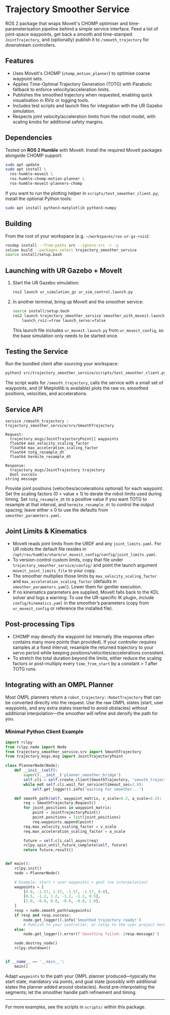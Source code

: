 # Trajectory Smoother Service

ROS 2 package that wraps MoveIt's CHOMP optimiser and time-parameterisation
pipeline behind a simple service interface.  Feed a list of joint-space
waypoints, get back a smooth and time-stamped `JointTrajectory`, and (optionally)
publish it to `/smooth_trajectory` for downstream controllers.

## Features

- Uses MoveIt's CHOMP (`chomp_motion_planner`) to optimise coarse waypoint sets.
- Applies Time-Optimal Trajectory Generation (TOTG) with Parabolic fallback to enforce velocity/acceleration limits.
- Publishes the smoothed trajectory when requested, enabling quick visualisation in RViz or logging tools.
- Includes test scripts and launch files for integration with the UR Gazebo simulation.
- Respects joint velocity/acceleration limits from the robot model, with scaling knobs for additional safety margins.

## Dependencies

Tested on **ROS 2 Humble** with MoveIt.  Install the required MoveIt packages
alongside CHOMP support:

```bash
sudo apt update
sudo apt install \
  ros-humble-moveit \
  ros-humble-chomp-motion-planner \
  ros-humble-moveit-planners-chomp
```

If you want to run the plotting helper in
`scripts/test_smoother_client.py`, install the optional Python tools:

```bash
sudo apt install python3-matplotlib python3-numpy
```

## Building

From the root of your workspace (e.g. `~/workspaces/ros-ur-gz-ruis`):

```bash
rosdep install --from-paths src --ignore-src -r -y
colcon build --packages-select trajectory_smoother_service
source install/setup.bash
```

## Launching with UR Gazebo + MoveIt

1. Start the UR Gazebo simulation:
   ```bash
   ros2 launch ur_simulation_gz ur_sim_control.launch.py
   ```

2. In another terminal, bring up MoveIt and the smoother service:
   ```bash
   source install/setup.bash
   ros2 launch trajectory_smoother_service smoother_with_moveit.launch.py \
       launch_rviz:=true launch_servo:=false
   ```

   This launch file includes `ur_moveit.launch.py` from `ur_moveit_config`, so
   the base simulation only needs to be started once.

## Testing the Service

Run the bundled client after sourcing your workspace:

```bash
python3 src/trajectory_smoother_service/scripts/test_smoother_client.py
```

The script waits for `/smooth_trajectory`, calls the service with a small set of
waypoints, and (if Matplotlib is available) plots the raw vs. smoothed
positions, velocities, and accelerations.

## Service API

```
service /smooth_trajectory : trajectory_smoother_service/srv/SmoothTrajectory

Request:
  trajectory_msgs/JointTrajectoryPoint[] waypoints
  float64 max_velocity_scaling_factor
  float64 max_acceleration_scaling_factor
  float64 totg_resample_dt
  float64 hermite_resample_dt

Response:
  trajectory_msgs/JointTrajectory trajectory
  bool success
string message
```

Provide joint positions (velocities/accelerations optional) for each waypoint.
Set the scaling factors (0 < value ≤ 1) to derate the robot limits used during
timing.  Set `totg_resample_dt` to a positive value if you want TOTG to resample
at that interval, and `hermite_resample_dt` to control the output spacing; leave
either ≤ 0 to use the defaults from `smoother_parameters.yaml`.

## Joint Limits & Kinematics

- MoveIt reads joint limits from the URDF and any `joint_limits.yaml`. For UR robots the
  default file resides in `/opt/ros/humble/share/ur_moveit_config/config/joint_limits.yaml`.
- To version-control custom limits, copy that file under `trajectory_smoother_service/config/`
  and point the launch argument `moveit_joint_limits_file` to your copy.
- The smoother multiplies those limits by `max_velocity_scaling_factor` and
  `max_acceleration_scaling_factor` (defaults in `smoother_parameters.yaml`). Lower them for
  gentler execution.
- If no kinematics parameters are supplied, MoveIt falls back to the KDL solver and logs a
  warning. To use the UR-specific IK plugin, include `config/kinematics.yaml` in the smoother’s
  parameters (copy from `ur_moveit_config` or reference the installed file).

## Post-processing Tips

- CHOMP may densify the waypoint list internally (the response often contains many more points
  than provided). If your controller requires samples at a fixed interval, resample the returned
  trajectory to your servo period while keeping positions/velocities/accelerations consistent.
- To stretch the total duration beyond the limits, either reduce the scaling factors or
  post-multiply every `time_from_start` by a constant > 1 after TOTG runs.

## Integrating with an OMPL Planner

Most OMPL planners return a `robot_trajectory::RobotTrajectory` that can be
converted directly into the request.  Use the raw OMPL states (start, user
waypoints, and any extra states inserted to avoid obstacles) without additional
interpolation—the smoother will refine and densify the path for you.

### Minimal Python Client Example

```python
import rclpy
from rclpy.node import Node
from trajectory_smoother_service.srv import SmoothTrajectory
from trajectory_msgs.msg import JointTrajectoryPoint

class PlannerNode(Node):
    def __init__(self):
        super().__init__('planner_smoother_bridge')
        self.cli = self.create_client(SmoothTrajectory, 'smooth_trajectory')
        while not self.cli.wait_for_service(timeout_sec=1.0):
            self.get_logger().info('waiting for smoother...')

    def smooth_path(self, waypoint_matrix, v_scale=0.2, a_scale=0.2):
        req = SmoothTrajectory.Request()
        for joint_positions in waypoint_matrix:
            point = JointTrajectoryPoint()
            point.positions = list(joint_positions)
            req.waypoints.append(point)
        req.max_velocity_scaling_factor = v_scale
        req.max_acceleration_scaling_factor = a_scale

        future = self.cli.call_async(req)
        rclpy.spin_until_future_complete(self, future)
        return future.result()


def main():
    rclpy.init()
    node = PlannerNode()

    # Example: start + user waypoints + goal (no interpolation)
    waypoints = [
        [0.0, -1.57, 1.57, -1.57, -1.57, 0.0],
        [0.5, -1.2, 1.2, -1.2, -1.2, 0.5],
        [1.0, -0.8, 0.8, -0.8, -0.8, 1.0],
    ]
    resp = node.smooth_path(waypoints)
    if resp and resp.success:
        node.get_logger().info('Smoothed trajectory ready!')
        # Publish to your controller, or relay to the user project here
    else:
        node.get_logger().error(f'Smoothing failed: {resp.message}')

    node.destroy_node()
    rclpy.shutdown()


if __name__ == '__main__':
    main()
```

Adapt `waypoints` to the path your OMPL planner produced—typically the start
state, mandatory via points, and goal state (possibly with additional states the
planner added around obstacles).  Avoid pre-interpolating the segments; let the
smoother handle path refinement and timing.

---

For more examples, see the scripts in `scripts/` within this package.
